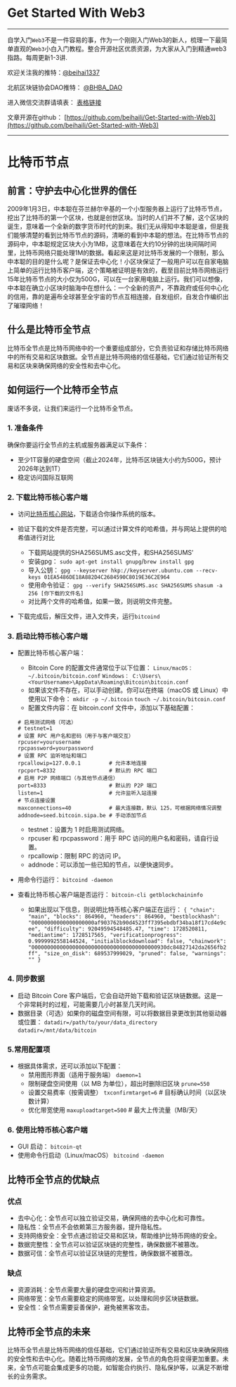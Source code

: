 # Get Started With Web3
---
自学入门`Web3`不是一件容易的事，作为一个刚刚入门Web3的新人，梳理一下最简单直观的`Web3`小白入门教程。整合开源社区优质资源，为大家从入门到精通web3指路。每周更新1-3讲.

欢迎关注我的推特：[@beihai1337](https://twitter.com/beihai1337)

北航区块链协会DAO推特： [@BHBA_DAO](https://twitter.com/BHBA_DAO)

进入微信交流群请填表： [表格链接](https://forms.gle/QMBwL6LwZyQew1tX8)

文章开源在github： [https://github.com/beihaili/Get-Started-with-Web3](https://github.com/beihaili/Get-Started-with-Web3)

----

# 比特币节点

## 前言：守护去中心化世界的信任
2009年1月3日，中本聪在芬兰赫尔辛基的一个小型服务器上运行了比特币节点，挖出了比特币的第一个区块，也就是创世区块。当时的人们并不了解，这个区块的诞生，意味着一个全新的数字货币时代的到来。我们无从得知中本聪是谁，但是我们能够清楚的看到比特币节点的源码，清晰的看到中本聪的想法。在比特币节点的源码中，中本聪规定区块大小为1MB，这意味着在大约10分钟的出块间隔时间里，比特币网络只能处理1M的数据。看起来这是对比特币发展的一个限制，那么中本聪的目的是什么呢？是保证去中心化！小区块保证了一般用户可以在自家电脑上简单的运行比特币客户端，这个策略被证明是有效的，截至目前比特币网络运行15年比特币节点的大小仅为500G，可以在一台家用电脑上运行。我们可以想像，中本聪在确立小区块时脑海中在想什么：一个全新的资产，不靠政府或任何中心化的信用，靠的是遍布全球甚至全宇宙的节点互相连接，自发组织，自发合作编织出了璀璨网络！

## 什么是比特币全节点
比特币全节点是比特币网络中的一个重要组成部分，它负责验证和存储比特币网络中的所有交易和区块数据。全节点是比特币网络的信任基础，它们通过验证所有交易和区块来确保网络的安全性和去中心化。

## 如何运行一个比特币全节点
废话不多说，让我们来运行一个比特币全节点。

### 1. 准备条件
确保你要运行全节点的主机或服务器满足以下条件：
- 至少1T容量的硬盘空间（截止2024年，比特币区块链大小约为500G，预计2026年达到1T）
- 稳定访问国际互联网

### 2. 下载比特币核心客户端
+ 访问[比特币核心网站](https://bitcoin.org/en/download)，下载适合你操作系统的版本。
+ 验证下载的文件是否完整，可以通过计算文件的哈希值，并与网站上提供的哈希值进行对比
    - 下载网站提供的SHA256SUMS.asc文件，和SHA256SUMS’
    - 安装gpg：
    `sudo apt-get install gnupg`/`brew install gpg`
    - 导入公钥：
    `gpg --keyserver hkp://keyserver.ubuntu.com --recv-keys 01EA5486DE18A882D4C2684590C8019E36C2E964`
    - 使用命令验证：
    `gpg --verify SHA256SUMS.asc SHA256SUMS`
    `shasum -a 256 [你下载的文件名]`
    - 对比两个文件的哈希值，如果一致，则说明文件完整。

+ 下载完成后，解压文件，进入文件夹，运行`bitcoind`

### 3. 启动比特币核心客户端
+ 配置比特币核心客户端：
    - Bitcoin Core 的配置文件通常位于以下位置：
	`Linux/macOS：~/.bitcoin/bitcoin.conf`
	`Windows： C:\Users\<YourUsername>\AppData\Roaming\Bitcoin\bitcoin.conf`
    - 如果该文件不存在，可以手动创建。你可以在终端（macOS 或 Linux）中使用以下命令：
	`mkdir -p ~/.bitcoin`
	`touch ~/.bitcoin/bitcoin.conf` 
    - 配置文件内容：在 bitcoin.conf 文件中，添加以下基础配置：
    ```
    # 启用测试网络（可选）
    # testnet=1
    # 设置 RPC 用户名和密码（用于与客户端交互）
    rpcuser=yourusername
    rpcpassword=yourpassword
    # 设置 RPC 监听地址和端口
    rpcallowip=127.0.0.1         # 允许本地连接
    rpcport=8332                 # 默认的 RPC 端口
    # 启用 P2P 网络端口（与其他节点通信）
    port=8333                    # 默认的 P2P 端口
    listen=1                     # 允许监听入站连接
    # 节点连接设置
    maxconnections=40            # 最大连接数，默认 125，可根据网络情况调整
    addnode=seed.bitcoin.sipa.be # 手动添加节点
    ```
    - testnet：设置为 1 时启用测试网络。
    - rpcuser 和 rpcpassword：用于 RPC 访问的用户名和密码，请自行设置。
    - rpcallowip：限制 RPC 的访问 IP。
    - addnode：可以添加一些已知的节点，以便快速同步。

+ 用命令行运行：
`bitcoind -daemon`
+ 查看比特币核心客户端是否运行：
`bitcoin-cli getblockchaininfo`
    - 如果出现以下信息，则说明比特币核心客户端正在运行：
`{
  "chain": "main",
  "blocks": 864960,
  "headers": 864960,
  "bestblockhash": "00000000000000000000af903762b90d4523ff7395ebdbf34ba18f17cd4e9cee",
  "difficulty": 92049594548485.47,
  "time": 1728520811,
  "mediantime": 1728517565,
  "verificationprogress": 0.9999992558144524,
  "initialblockdownload": false,
  "chainwork": "0000000000000000000000000000000000000000930dc84827142da2656fb2ff",
  "size_on_disk": 689537999029,
  "pruned": false,
  "warnings": ""
}`

### 4. 同步数据
+ 启动 Bitcoin Core 客户端后，它会自动开始下载和验证区块链数据。这是一个非常耗时的过程，可能需要几小时甚至几天时间。
+ 数据目录（可选）如果你的磁盘空间有限，可以将数据目录更改到其他驱动器或位置：
    `datadir=/path/to/your/data_directory`
    `datadir=/mnt/data/bitcoin`

### 5.常用配置项
+ 根据具体需求，还可以添加以下配置：
    - 禁用图形界面（适用于服务端）
    `daemon=1`
    - 限制硬盘空间使用（以 MB 为单位），超出时删除旧区块
    `prune=550`
    - 设置交易费率（按需调整）
    `txconfirmtarget=6`           # 目标确认时间（以区块数计算）
    - 优化带宽使用
    `maxuploadtarget=500`         # 最大上传流量（MB/天）

### 6. 使用比特币核心客户端
+ GUI 启动：
    `bitcoin-qt`
+ 使用命令行启动（Linux/macOS）
    `bitcoind -daemon`

## 比特币全节点的优缺点

### 优点
+ 去中心化：全节点可以独立验证交易，确保网络的去中心化和可靠性。
+ 隐私性：全节点不会依赖第三方服务器，提升隐私性。
+ 支持网络安全：全节点通过验证交易和区块，帮助维护比特币网络的安全。
+ 数据完整性：全节点可以验证区块链的完整性，确保数据不被篡改。
+ 数据可信：全节点可以验证区块链的完整性，确保数据不被篡改。
### 缺点
+ 资源消耗：全节点需要大量的硬盘空间和计算资源。
+ 网络带宽：全节点需要稳定的网络带宽，以处理和同步区块链数据。
+ 安全性：全节点需要妥善保护，避免被黑客攻击。

## 比特币全节点的未来
比特币全节点是比特币网络的信任基础，它们通过验证所有交易和区块来确保网络的安全性和去中心化。随着比特币网络的发展，全节点的角色将变得更加重要。未来，全节点可能会集成更多的功能，如智能合约执行、隐私保护等，以满足不断增长的业务需求。







